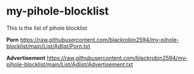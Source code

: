 # my-pihole-blocklist
This is the list of pihole blocklist

**Porn**
https://raw.githubusercontent.com/blackrobin2594/my-pihole-blocklist/main/List/Adlist/Porn.txt

**Advertisement**
https://raw.githubusercontent.com/blackrobin2594/my-pihole-blocklist/main/List/Adlist/Advertisement.txt
